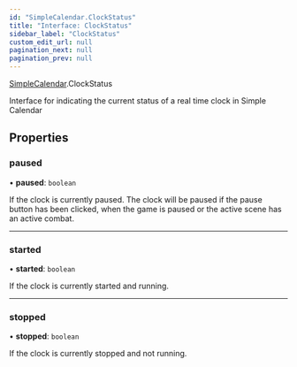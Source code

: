 ```yaml
---
id: "SimpleCalendar.ClockStatus"
title: "Interface: ClockStatus"
sidebar_label: "ClockStatus"
custom_edit_url: null
pagination_next: null
pagination_prev: null
---
```


[SimpleCalendar](../namespaces/SimpleCalendar.md).ClockStatus

Interface for indicating the current status of a real time clock in Simple Calendar

## Properties

### paused

• **paused**: `boolean`

If the clock is currently paused. The clock will be paused if the pause button has been clicked, when the game is paused or the active scene has an active combat.

___

### started

• **started**: `boolean`

If the clock is currently started and running.

___

### stopped

• **stopped**: `boolean`

If the clock is currently stopped and not running.
